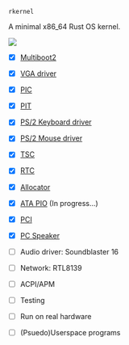`rkernel` 

A minimal x86_64 Rust OS kernel.

[![](http://img.youtube.com/vi/OWmHbMYCQi8/0.jpg)](http://www.youtube.com/watch?v=OWmHbMYCQi8 "rkernel")

- [x] [Multiboot2](https://wiki.osdev.org/Multiboot)
- [x] [VGA driver](https://wiki.osdev.org/VGA_Hardware)
- [x] [PIC](https://wiki.osdev.org/PIC)
- [x] [PIT](https://wiki.osdev.org/Pit)
- [x] [PS/2 Keyboard driver](https://wiki.osdev.org/PS2_Keyboard)
- [x] [PS/2 Mouse driver](https://wiki.osdev.org/PS2_Mouse)
- [x] [TSC](https://wiki.osdev.org/TSC)
- [x] [RTC](https://wiki.osdev.org/RTC)
- [x] [Allocator](https://wiki.osdev.org/Memory_Allocation)
- [x] [ATA PIO](https://wiki.osdev.org/ATA_PIO_Mode) (In progress...)
- [x] [PCI](https://wiki.osdev.org/PCI)
- [x] [PC Speaker](https://wiki.osdev.org/PC_Speaker)
- [ ] Audio driver: Soundblaster 16
- [ ] Network: RTL8139
- [ ] ACPI/APM
- [ ] Testing
- [ ] Run on real hardware
- [ ] (Psuedo)Userspace programs

